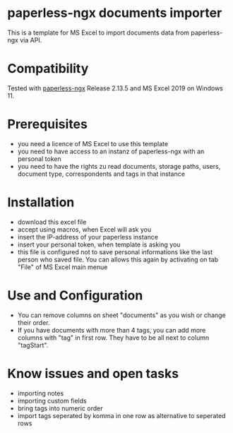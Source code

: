 # paperless-ngx documents importer
This is a template for MS Excel to import documents data from paperless-ngx via API.
# Compatibility
Tested with [paperless-ngx](https://github.com/paperless-ngx/paperless-ngx) Release 2.13.5 and MS Excel 2019 on Windows 11.
# Prerequisites
- you need a licence of MS Excel to use this template
- you need to have access to an instanz of paperless-ngx with an personal token
- you need to have the rights zu read documents, storage paths, users, document type, correspondents and tags in that instance
# Installation
- download this excel file
- accept using macros, when Excel will ask you
- insert the IP-address of your paperless instance
- insert your personal token, when template is asking you
- this file is configured not to save personal informations like the last person who saved file. You can allows this again by activating on tab "File" of MS Excel main menue
# Use and Configuration
- You can remove columns on sheet "documents" as you wish or change their order.
- If you have documents with more than 4 tags, you can add more columns with "tag" in first row. They have to be all next to column "tagStart".
# Know issues and open tasks
- importing notes
- importing custom fields
- bring tags into numeric order
- import tags seperated by komma in one row as alternative to seperated rows
